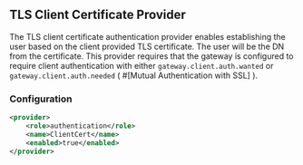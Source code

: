 <!---
   Licensed to the Apache Software Foundation (ASF) under one or more
   contributor license agreements.  See the NOTICE file distributed with
   this work for additional information regarding copyright ownership.
   The ASF licenses this file to You under the Apache License, Version 2.0
   (the "License"); you may not use this file except in compliance with
   the License.  You may obtain a copy of the License at

       https://www.apache.org/licenses/LICENSE-2.0

   Unless required by applicable law or agreed to in writing, software
   distributed under the License is distributed on an "AS IS" BASIS,
   WITHOUT WARRANTIES OR CONDITIONS OF ANY KIND, either express or implied.
   See the License for the specific language governing permissions and
   limitations under the License.
--->

## TLS Client Certificate Provider ##

The TLS client certificate authentication provider enables establishing the user based on the client provided TLS certificate. The user will be the DN from the certificate. This provider requires that the gateway is configured to require client authentication with either `gateway.client.auth.wanted` or `gateway.client.auth.needed` ( #[Mutual Authentication with SSL] ).

### Configuration ###

```xml
<provider>
    <role>authentication</role>
    <name>ClientCert</name>
    <enabled>true</enabled>
</provider>
```

